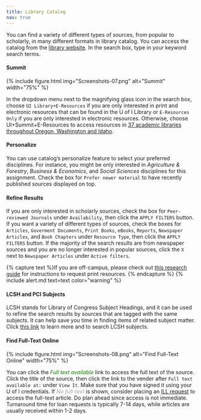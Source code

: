 ```yaml
---
title: Library Catalog
nav: true
---
```


You can find a variety of different types of sources, from popular to scholarly, in many different formats in library catalog. You can access the catalog from the <a href="https://www.lib.uidaho.edu/" target="_blank" rel="noopener">library website</a>. In the search box, type in your keyword search terms. 

#### Summit

{% include figure.html img="Screenshots-07.png" alt="Summit" width="75%" %}

In the dropdown menu next to the magnifying glass icon in the search box, choose `UI Library+E-Resources` if you are only interested in print and electronic resources that can be found in the U of I Library or `E-Resources Only` if you are only interested in electronic resources. Otherwise, choose UI+Summit+E-Resources to access resources in <a href="https://www.lib.uidaho.edu/services/ill/summit.html" target="_blank" rel="noopener">37 academic libraries throughout Oregon, Washington and Idaho</a>. 

#### Personalize

You can use catalog’s personalize feature to select your preferred disciplines. For instance, you might be only interested in *Agriculture & Forestry*, *Business & Economics*, and *Social Sciences* disciplines for this assignment. Check the box for `Prefer newer material` to have recently published sources displayed on top.

#### Refine Results 

If you are only interested in scholarly sources, check the box for `Peer-reviewed Journals` under `Availability`, then click the `APPLY FILTERS` button.
If you want a variety of different types of sources, check the boxes for `Articles`, `Goverment Documents`, `Print Books`, `eBooks`, `Reports`, `Newspaper Articles`, and `Book Chapters` under `Resource Type`, then click the `APPLY FILTERS` button. If the majority of the search results are from newspaper sources and you are no longer interested in popular sources, click the `X` next to `Newspaper Articles` under `Active filters`.

{% capture text %}If you are off-campus, please check out <a href="https://libguides.uidaho.edu/c.php?g=363086&p=2453894" target="_blank" rel="noopener">this research guide</a> for instructions to request print resources.
{% endcapture %}
{% include alert.md text=text color="warning" %}

#### LCSH and PCI Subjects

LCSH stands for Library of Congress Subject Headings, and it can be used to refine the search results by sources that are tagged with the same subjects. It can help save you time in finding items of related subject matter. Click <a href="https://id.loc.gov/authorities/subjects.html" target="_blank" rel="noopener">this link</a> to learn more and to search LCSH subjects. 

#### Find Full-Text Online

{% include figure.html img="Screenshots-08.png" alt="Find Full-Text Online" width="75%" %}

You can click the *<span style="color:#0F7D00;">Full text available</span>* link to access the full text of the source. Click the title of the source, then click the link to the vender after `Full text available at:` under `View It`. Make sure that you have signed it using your U of I credentials. If *<span style="color:#A2A2A2;">No full-text</span>* is shown, consider placing an <a href="https://www.lib.uidaho.edu/services/ill/" target="_blank" rel="noopener">ILL request</a> to access the full-text article. Do plan ahead since access is not immediate. Turnaround time for loan requests is typically 7-14 days, while articles are usually received within 1-2 days.

